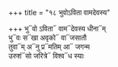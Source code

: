+++
title = "१८ भुवोऽविता वामदेवस्य"

+++
भु᳓वो ऽविता᳓ वाम᳓देवस्य धीना᳓म्  
भु᳓वः स᳓खा अवृको᳓ वा᳓जसातौ  
तुवा᳓म् अ᳓नु प्र᳓मतिम् आ᳓ जगन्म  
उरुशं᳓सो जरित्रे᳓ विश्व᳓ध स्याः